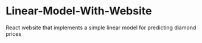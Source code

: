 # Linear-Model-With-Website

React website that implements a simple linear model for predicting diamond prices
